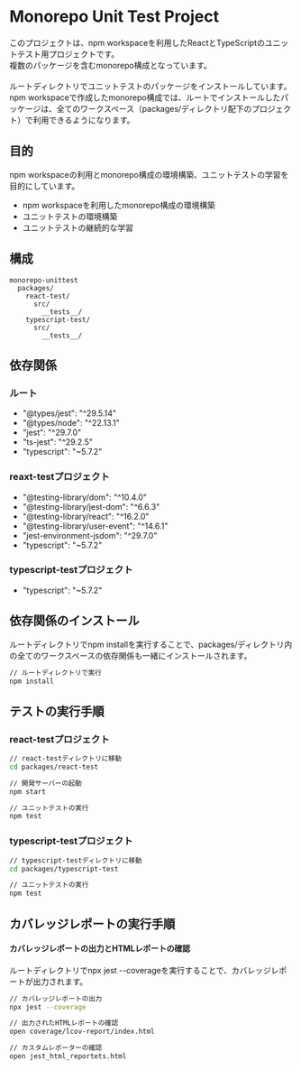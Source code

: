 # Monorepo Unit Test Project

このプロジェクトは、npm workspaceを利用したReactとTypeScriptのユニットテスト用プロジェクトです。<br>
複数のパッケージを含むmonorepo構成となっています。<br>
<br>
ルートディレクトリでユニットテストのパッケージをインストールしています。<br>
npm workspaceで作成したmonorepo構成では、ルートでインストールしたパッケージは、全てのワークスペース（packages/ディレクトリ配下のプロジェクト）で利用できるようになります。

## 目的

npm workspaceの利用とmonorepo構成の環境構築、ユニットテストの学習を目的にしています。

* npm workspaceを利用したmonorepo構成の環境構築
* ユニットテストの環境構築
* ユニットテストの継続的な学習

## 構成

```
monorepo-unittest
  packages/
    react-test/
      src/
        __tests__/
    typescript-test/
      src/
        __tests__/
```

## 依存関係

### ルート

* "@types/jest": "^29.5.14"
* "@types/node": "^22.13.1"
* "jest": "^29.7.0"
* "ts-jest": "^29.2.5"
* "typescript": "~5.7.2"

### reaxt-testプロジェクト

* "@testing-library/dom": "^10.4.0"
* "@testing-library/jest-dom": "^6.6.3"
* "@testing-library/react": "^16.2.0"
* "@testing-library/user-event": "^14.6.1"
* "jest-environment-jsdom": "^29.7.0"
* "typescript": "~5.7.2"

### typescript-testプロジェクト

* "typescript": "~5.7.2"

## 依存関係のインストール

ルートディレクトリでnpm installを実行することで、packages/ディレクトリ内の全てのワークスペースの依存関係も一緒にインストールされます。

``` bash
// ルートディレクトリで実行
npm install
```

## テストの実行手順

### react-testプロジェクト

``` bash
// react-testディレクトリに移動
cd packages/react-test

// 開発サーバーの起動
npm start

// ユニットテストの実行
npm test
```

### typescript-testプロジェクト

``` bash
// typescript-testディレクトリに移動
cd packages/typescript-test

// ユニットテストの実行
npm test
```

## カバレッジレポートの実行手順

#### カバレッジレポートの出力とHTMLレポートの確認

ルートディレクトリでnpx jest --coverageを実行することで、カバレッジレポートが出力されます。

``` bash
// カバレッジレポートの出力
npx jest --coverage

// 出力されたHTMLレポートの確認
open coverage/lcov-report/index.html

// カスタムレポーターの確認
open jest_html_reportets.html
```


